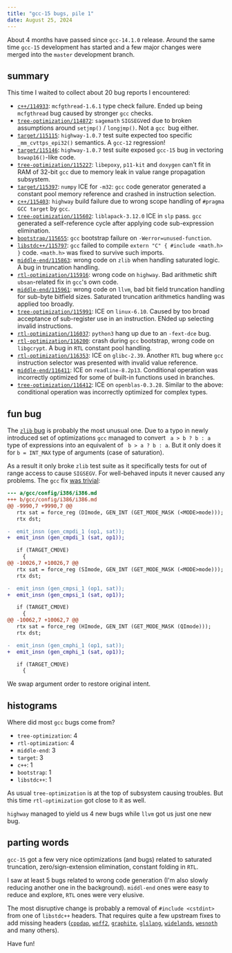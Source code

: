 ```yaml
---
title: "gcc-15 bugs, pile 1"
date: August 25, 2024
---
```


About 4 months have passed since `gcc-14.1.0` release. Around the same
time `gcc-15` development has started and a few major changes were
merged into the `master` development branch.

## summary

This time I waited to collect about 20 bug reports I encountered:

- [`c++/114933`](https://gcc.gnu.org/PR114933): `mcfgthread-1.6.1`
  type check failure. Ended up being `mcfgthread` bug caused by stronger
  `gcc` checks.
- [`tree-optimization/114872`](https://gcc.gnu.org/PR114872): `sagemath`
  `SIGSEGV`ed due to broken assumptions around `setjmp()` / `longjmp()`.
  Not a `gcc `bug either.
- [`target/115115`](https://gcc.gnu.org/PR115115): `highway-1.0.7` test
  suite expected too specific `_mm_cvttps_epi32()` semantics. A `gcc-12`
  regression!
- [`target/115146`](https://gcc.gnu.org/PR115146): `highway-1.0.7` test
  suite exposed `gcc-15` bug in vectoring `bswap16()`-like code.
- [`tree-optimization/115227`](https://gcc.gnu.org/PR115227): `libepoxy`,
  `p11-kit` and `doxygen` can't fit in RAM of 32-bit `gcc` due to memory
  leak in value range propagation subsystem.
- [`target/115397`](https://gcc.gnu.org/PR115397): `numpy` ICE for `-m32`:
  `gcc` code generator generated a constant pool memory reference and
  crashed in instruction selection.
- [`c++/115403`](https://gcc.gnu.org/PR115403): `highway` build failure
  due to wrong scope handling of `#pragma GCC target` by `gcc`.
- [`tree-optimization/115602`](https://gcc.gnu.org/PR115602):
  `liblapack-3.12.0` ICE in `slp` pass. `gcc` generated a self-reference
  cycle after applying code sub-expression elimination.
- [`bootstrap/115655`](https://gcc.gnu.org/PR115655): `gcc` bootstrap
  failure on `-Werror=unused-function`.
- [`libstdc++/115797`](https://gcc.gnu.org/PR115797): `gcc` failed to
  compile `extern "C" { #include <math.h> }` code. `<math.h>` was fixed
  to survive such imports.
- [`middle-end/115863`](https://gcc.gnu.org/PR115863): wrong code on
  `zlib` when handling saturated logic. A bug in truncation handling.
- [`rtl-optimization/115916`](https://gcc.gnu.org/PR115916): wrong code on
  `highway`. Bad arithmetic shift `ubsan`-related fix in `gcc`'s own code.
- [`middle-end/115961`](https://gcc.gnu.org/PR115961): wrong code on `llvm`,
  bad bit field truncation handling for sub-byte bitfield sizes. Saturated
  truncation arithmetics handling was applied too broadly.
- [`tree-optimization/115991`](https://gcc.gnu.org/PR115991): ICE on
  `linux-6.10`. Caused by too broad acceptance of sub-register use in an
  instruction. ENded up selecting invalid instructions.
- [`rtl-optimization/116037`](https://gcc.gnu.org/PR116037): `python3`
  hang up due to an `-fext-dce` bug.
- [`rtl-optimization/116200`](https://gcc.gnu.org/PR116200): crash during
  `gcc` bootstrap, wrong code on `libgcrypt`. A bug in `RTL` constant pool
  handling.
- [`rtl-optimization/116353`](https://gcc.gnu.org/PR116353): ICE on
  `glibc-2.39`. Another `RTL` bug where `gcc` instruction selector was
  presented with invalid value reference.
- [`middle-end/116411`](https://gcc.gnu.org/PR116411): ICE on
  `readline-8.2p13`. Conditional operation was incorrectly optimized for
  some of built-in functions used in branches.
- [`tree-optimization/116412`](https://gcc.gnu.org/PR116412): ICE on
  `openblas-0.3.28`. Similar to the above: conditional operation was
  incorrectly optimized for complex types.

## fun bug

The [`zlib` bug](https://gcc.gnu.org/PR115863) is probably the most
unusual one. Due to a typo in newly introduced set of optimizations
`gcc` managed to convert ` a > b ? b : a` type of expressions into an
equivalent of ` b > a ? b : a`. But it only does it for `b = INT_MAX`
type of arguments (case of saturation).

As a result it only broke `zlib` test suite as it specifically tests for
out of range access to cause `SIGSEGV`. For well-behaved inputs it never
caused any problems. The `gcc` fix
[was trivial](https://gcc.gnu.org/git/?p=gcc.git;a=commitdiff;h=aae535f3a870659d1f002f82bd585de0bcec7905):

```diff
--- a/gcc/config/i386/i386.md
+++ b/gcc/config/i386/i386.md
@@ -9990,7 +9990,7 @@
   rtx sat = force_reg (DImode, GEN_INT (GET_MODE_MASK (<MODE>mode)));
   rtx dst;

-  emit_insn (gen_cmpdi_1 (op1, sat));
+  emit_insn (gen_cmpdi_1 (sat, op1));

   if (TARGET_CMOVE)
     {
@@ -10026,7 +10026,7 @@
   rtx sat = force_reg (SImode, GEN_INT (GET_MODE_MASK (<MODE>mode)));
   rtx dst;

-  emit_insn (gen_cmpsi_1 (op1, sat));
+  emit_insn (gen_cmpsi_1 (sat, op1));

   if (TARGET_CMOVE)
     {
@@ -10062,7 +10062,7 @@
   rtx sat = force_reg (HImode, GEN_INT (GET_MODE_MASK (QImode)));
   rtx dst;

-  emit_insn (gen_cmphi_1 (op1, sat));
+  emit_insn (gen_cmphi_1 (sat, op1));

   if (TARGET_CMOVE)
     {
```

We swap argument order to restore original intent.

## histograms

Where did most `gcc` bugs come from?

- `tree-optimization`: 4
- `rtl-optimization`: 4
- `middle-end`: 3
- `target`: 3
- `c++`: 1
- `bootstrap`: 1
- `libstdc++`: 1

As usual `tree-optimization` is at the top of subsystem causing troubles.
But this time `rtl-optimization` got close to it as well.

`highway` managed to yield us 4 new bugs while `llvm` got us just one
new bug.

## parting words

`gcc-15` got a few very nice optimizations (and bugs) related to
saturated truncation, zero/sign-extension elimination, constant folding
in `RTL`.

I saw at least 5 bugs related to wrong code generation (I'm also
slowly reducing another one in the background). `middl-end` ones
were easy to reduce and explore, `RTL` ones were very elusive.

The most disruptive change is probably a removal of `#include <cstdint>`
from one of `libstdc++` headers. That requires quite a few upstream
fixes to add missing headers ([`cppdap`](https://github.com/google/cppdap/pull/133),
[`woff2`](https://github.com/google/woff2/pull/176),
[`graphite`](https://github.com/silnrsi/graphite/pull/91),
[`glslang`](https://github.com/KhronosGroup/glslang/pull/3684),
[`widelands`](https://github.com/widelands/widelands/pull/6522),
[`wesnoth`](https://github.com/wesnoth/wesnoth/pull/9250) and many others).

Have fun!
